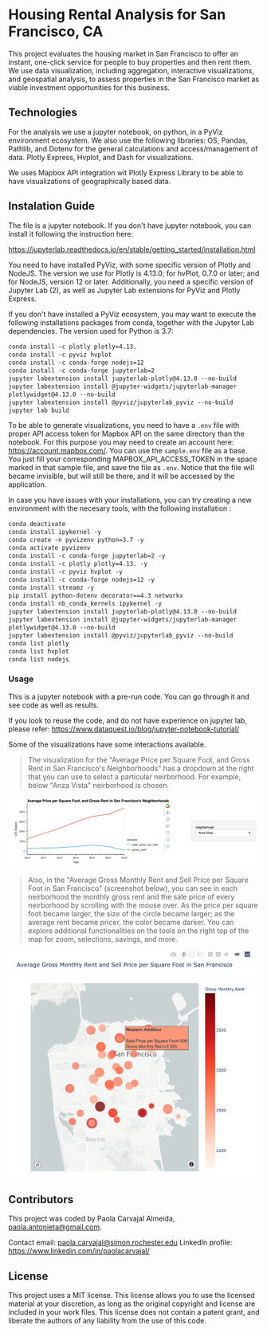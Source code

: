 # Housing Rental Analysis for San Francisco, CA

This project evaluates the housing market in San Francisco to offer an instant, one-click service for people to buy properties and then rent them. 
We use data visualization, including aggregation, interactive visualizations, and geospatial analysis, to assess properties in the San Francisco market as viable investment opportunities for this business.


## Technologies
For the analysis we use a jupyter notebook, on python, in a PyViz environment ecosystem. We also use the following libraries:
OS, Pandas, Pathlib, and Dotenv for the general calculations and access/management of data.
Plotly Express, Hvplot, and Dash for visualizations.

We uses Mapbox API integration wit Plotly Express Library to be able to have visualizations of geographically based data.


## Instalation Guide
The file is a jupyter notebook. If you don't have jupyter notebook, you can install it following the instruction here:

https://jupyterlab.readthedocs.io/en/stable/getting_started/installation.html

You need to have installed PyViz, with some specific version of Plotly and NodeJS. The version we use for Plotly is 4.13.0; for hvPlot, 0.7.0 or later; and for NodeJS, version 12 or later. Additionally, you need a specific version of Jupyter Lab (2), as well as Jupyter Lab extensions for PyViz and Plotly Express.

If you don't have installed a PyViz ecosystem, you may want to execute the following installations packages from conda, together with the Jupyter Lab dependencies. The version used for Python is 3.7:

```
conda install -c plotly plotly=4.13.
conda install -c pyviz hvplot
conda install -c conda-forge nodejs=12
conda install -c conda-forge jupyterlab=2
jupyter labextension install jupyterlab-plotly@4.13.0 --no-build
jupyter labextension install @jupyter-widgets/jupyterlab-manager plotlywidget@4.13.0 --no-build
jupyter labextension install @pyviz/jupyterlab_pyviz --no-build
jupyter lab build
```

To be able to generate visualizations, you need to have a `.env` file with proper API access token for Mapbox API on the same directory than the notebook. For this purpose you may need to create an account here: https://account.mapbox.com/. You can use the `sample.env` file as a base. You just fill your corresponding MAPBOX_API_ACCESS_TOKEN in the space marked in that sample file, and save the file as `.env`. Notice that the file will became invisible, but will still be there, and it will be accessed by the application.


In case you have issues with your installations, you can try creating a new environment with the necesary tools, with the following installation :

```
conda deactivate
conda install ipykernel -y
conda create -n pyvizenv python=3.7 -y
conda activate pyvizenv
conda install -c conda-forge jupyterlab=2 -y
conda install -c plotly plotly=4.13. -y
conda install -c pyviz hvplot -y
conda install -c conda-forge nodejs=12 -y
conda install streamz -y
pip install python-dotenv decorator==4.3 networkx
conda install nb_conda_kernels ipykernel -y
jupyter labextension install jupyterlab-plotly@4.13.0 --no-build
jupyter labextension install @jupyter-widgets/jupyterlab-manager plotlywidget@4.13.0 --no-build
jupyter labextension install @pyviz/jupyterlab_pyviz --no-build
conda list plotly
conda list hvplot
conda list nodejs
```


### Usage

This is a jupyter notebook with a pre-run code. You can go through it and see code as well as results. 

If you look to reuse the code, and do not have experience on jupyter lab, please refer:
https://www.dataquest.io/blog/jupyter-notebook-tutorial/

Some of the visualizations have some interactions available.

> The visualization for the "Average Price per Square Foot, and Gross Rent in San Francisco's Neighborhoods" has a dropdown at the right that you can use to select a particular neirborhood. For example, below "Anza Vista" neirborhood is chosen.

![Plot Featuring Dropdown Feature in Visualization](Images/pc_dropdown_for_neirborhood.png)

 > Also, in the "Average Gross Monthly Rent and Sell Price per Square Foot in San Francisco" (screenshot below), you can see in each neirborhood the monthly gross rent and the sale price of every neirborhood by scrolling with the mouse over. As the price per square foot became larger, the size of the circle became larger; as the average rent became pricer, the color became darker. You can explore additional functionalities on the tools on the right top of the map for zoom, selections, savings, and more.

![Figure](Images/InteractiveSFMap.png "Figure: Interactive SF Map")



## Contributors
This project was coded by Paola Carvajal Almeida, paola.antonieta@gmail.com.

Contact email: paola.carvajal@simon.rochester.edu
LinkedIn profile: https://www.linkedin.com/in/paolacarvajal/


## License
This project uses a MIT license. This license allows you to use the licensed material at your discretion, as long as the original copyright and license are included in your work files. This license does not contain a patent grant,  and liberate the authors of any liability from the use of this code.

